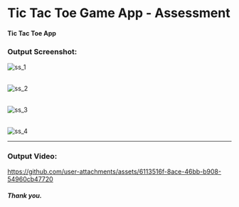 # Tic Tac Toe Game App - Assessment
<h4> Tic Tac Toe App </h4>

<h3> Output Screenshot: </h3>

![ss_1](https://github.com/user-attachments/assets/f9542a86-99d5-4597-9165-740583ad0e4d)   
<br/>

![ss_2](https://github.com/user-attachments/assets/2343c6b6-a006-44f8-9097-869763919301) 
<br/>
<br/>

![ss_3](https://github.com/user-attachments/assets/394dca89-1098-40c1-b6c4-27c0821c3289)   
<br/>

![ss_4](https://github.com/user-attachments/assets/911df6be-66f5-4699-8633-74e0c8eb5257)
<br/>
<hr/>

<h3>Output Video: </h3>

https://github.com/user-attachments/assets/6113516f-8ace-46bb-b908-54960cb47720

<h5> Thank you. </h5>


